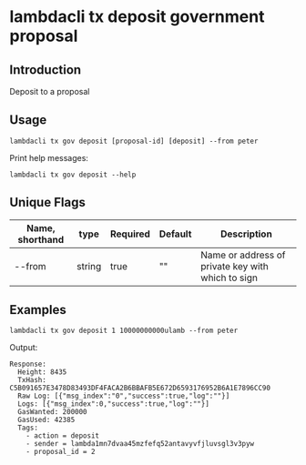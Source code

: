 # lambdacli tx deposit government proposal 

## Introduction

Deposit to a proposal

## Usage

```
lambdacli tx gov deposit [proposal-id] [deposit] --from peter
```

Print help messages:
```
lambdacli tx gov deposit --help
```

## Unique Flags

| Name, shorthand     | type   | Required | Default  | Description                                                         |
| --------------------| -----  | -------- | -------- | ------------------------------------------------------------------- |
| --from | string | true     | ""       |  Name or address of private key with which to sign |

## Examples

```
lambdacli tx gov deposit 1 10000000000ulamb --from peter
```

Output:
```
Response:
  Height: 8435
  TxHash: C5B091657E3478D83493DF4FACA2B6BBAFB5E672D6593176952B6A1E7896CC90
  Raw Log: [{"msg_index":"0","success":true,"log":""}]
  Logs: [{"msg_index":0,"success":true,"log":""}]
  GasWanted: 200000
  GasUsed: 42385
  Tags:
    - action = deposit
    - sender = lambda1mn7dvaa45mzfefq52antavyvfjluvsgl3v3pyw
    - proposal_id = 2

```
